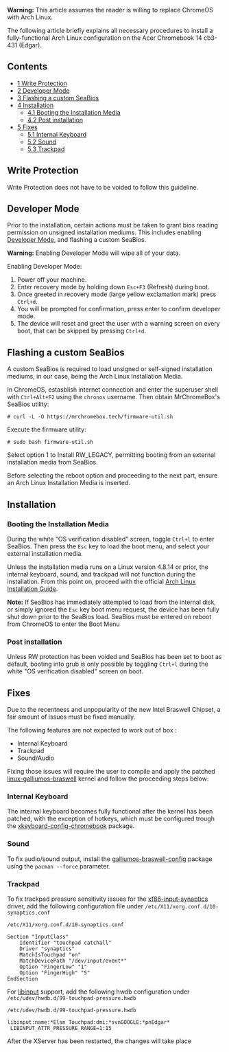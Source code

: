 **Warning:** This article assumes the reader is willing to replace ChromeOS with Arch Linux.

The following article briefly explains all necessary procedures to install a fully-functional Arch Linux configuration on the Acer Chromebook 14 cb3-431 (Edgar).

## Contents

*   [1 Write Protection](#Write_Protection)
*   [2 Developer Mode](#Developer_Mode)
*   [3 Flashing a custom SeaBios](#Flashing_a_custom_SeaBios)
*   [4 Installation](#Installation)
    *   [4.1 Booting the Installation Media](#Booting_the_Installation_Media)
    *   [4.2 Post installation](#Post_installation)
*   [5 Fixes](#Fixes)
    *   [5.1 Internal Keyboard](#Internal_Keyboard)
    *   [5.2 Sound](#Sound)
    *   [5.3 Trackpad](#Trackpad)

## Write Protection

Write Protection does not have to be voided to follow this guideline.

## Developer Mode

Prior to the installation, certain actions must be taken to grant bios reading permission on unsigned installation mediums. This includes enabling [Developer Mode](http://www.chromium.org/chromium-os/developer-information-for-chrome-os-devices/acer-c720-chromebook#TOC-Developer-Mode), and flashing a custom SeaBios.

**Warning:** Enabling Developer Mode will wipe all of your data.

Enabling Developer Mode:

1.  Power off your machine.
2.  Enter recovery mode by holding down `Esc+F3` (Refresh) during boot.
3.  Once greeted in recovery mode (large yellow exclamation mark) press `Ctrl+d`.
4.  You will be prompted for confirmation, press enter to confirm developer mode.
5.  The device will reset and greet the user with a warning screen on every boot, that can be skipped by pressing `Ctrl+d`.

## Flashing a custom SeaBios

A custom SeaBios is required to load unsigned or self-signed installation mediums, in our case, being the Arch Linux Installation Media.

In ChromeOS, estasblish internet connection and enter the superuser shell with `Ctrl+Alt+F2` using the `chronos` username. Then obtain MrChromeBox's SeaBios utility:

```
# curl -L -O https://mrchromebox.tech/firmware-util.sh

```

Execute the firmware utility:

```
# sudo bash firmware-util.sh

```

Select option 1 to Install RW_LEGACY, permitting booting from an external installation media from SeaBios.

Before selecting the reboot option and proceeding to the next part, ensure an Arch Linux Installation Media is inserted.

## Installation

### Booting the Installation Media

During the white "OS verification disabled" screen, toggle `Ctrl+l` to enter SeaBios. Then press the `Esc` key to load the boot menu, and select your external installation media.

Unless the installation media runs on a Linux version 4.8.14 or prior, the internal keyboard, sound, and trackpad will not function during the installation. From this point on, proceed with the official [Arch Linux Installation Guide](/index.php/Installation_guide "Installation guide").

**Note:** If SeaBios has immediately attempted to load from the internal disk, or simply ignored the `Esc` key boot menu request, the device has been fully shut down prior to the SeaBios load. SeaBios must be entered on reboot from ChromeOS to enter the Boot Menu

### Post installation

Unless RW protection has been voided and SeaBios has been set to boot as default, booting into grub is only possible by toggling `Ctrl+l` during the white "OS verification disabled" screen on boot.

## Fixes

Due to the recentness and unpopularity of the new Intel Braswell Chipset, a fair amount of issues must be fixed manually.

The following features are not expected to work out of box :

*   Internal Keyboard
*   Trackpad
*   Sound/Audio

Fixing those issues will require the user to compile and apply the patched [linux-galliumos-braswell](https://aur.archlinux.org/packages/linux-galliumos-braswell/) kernel and follow the proceeding steps below:

### Internal Keyboard

The internal keyboard becomes fully functional after the kernel has been patched, with the exception of hotkeys, which must be configured trough the [xkeyboard-config-chromebook](https://aur.archlinux.org/packages/xkeyboard-config-chromebook/) package.

### Sound

To fix audio/sound output, install the [galliumos-braswell-config](https://aur.archlinux.org/packages/galliumos-braswell-config/) package using the `pacman --force` parameter.

### Trackpad

To fix trackpad pressure sensitivity issues for the [xf86-input-synaptics](https://www.archlinux.org/packages/?name=xf86-input-synaptics) driver, add the following configuration file under `/etc/X11/xorg.conf.d/10-synaptics.conf`

 `/etc/X11/xorg.conf.d/10-synaptics.conf` 
```
Section "InputClass"
	Identifier "touchpad catchall"
	Driver "synaptics"
	MatchIsTouchpad "on"
	MatchDevicePath "/dev/input/event*"
	Option "FingerLow" "1"
	Option "FingerHigh" "5"
EndSection

```

For [libinput](https://www.archlinux.org/packages/?name=libinput) support, add the following hwdb configuration under `/etc/udev/hwdb.d/99-touchpad-pressure.hwdb`

 `/etc/udev/hwdb.d/99-touchpad-pressure.hwdb` 
```
libinput:name:*Elan Touchpad:dmi:*svnGOOGLE:*pnEdgar*
 LIBINPUT_ATTR_PRESSURE_RANGE=1:15

```

After the XServer has been restarted, the changes will take place